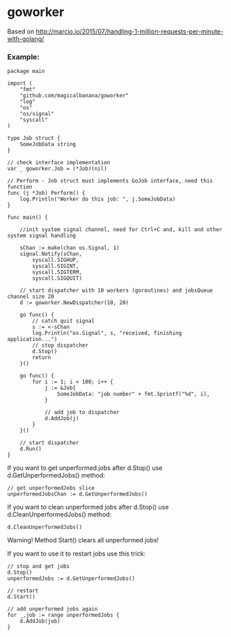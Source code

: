 # goworker

Based on http://marcio.io/2015/07/handling-1-million-requests-per-minute-with-golang/

### Example:

```
package main

import (
	"fmt"
	"github.com/magicalbanana/goworker"
	"log"
	"os"
	"os/signal"
	"syscall"
)

type Job struct {
	SomeJobData string
}

// check interface implementation
var _ goworker.Job = (*Job)(nil)

// Perform - Job struct must implements GoJob interface, need this function
func (j *Job) Perform() {
	log.Println("Worker do this job: ", j.SomeJobData)
}

func main() {

	//init system signal channel, need for Ctrl+C and, kill and other system signal handling

	sChan := make(chan os.Signal, 1)
	signal.Notify(sChan,
		syscall.SIGHUP,
		syscall.SIGINT,
		syscall.SIGTERM,
		syscall.SIGQUIT)

	// start dispatcher with 10 workers (goroutines) and jobsQueue channel size 20
	d := goworker.NewDispatcher(10, 20)

	go func() {
		// catch quit signal
		s := <-sChan
		log.Println("os.Signal", s, "received, finishing application...")
		// stop dispatcher
		d.Stop()
		return
	}()

	go func() {
		for i := 1; i < 100; i++ {
			j := &Job{
				SomeJobData: "job number" + fmt.Sprintf("%d", i),
			}

			// add job to dispatcher
			d.AddJob(j)
		}
	}()

	// start dispatcher
	d.Run()
}
```

If you want to get unperformed jobs after d.Stop() use d.GetUnperformedJobs() method:

```
// get unperformedJobs slice
unperformedJobsChan := d.GetUnperformedJobs()
```

If you want to clean unperformed jobs after d.Stop() use d.CleanUnperformedJobs() method:
```
d.CleanUnperformedJobs()
```

Warning! Method Start() clears all unperformed jobs!

If you want to use it to restart jobs use this trick:

```
// stop and get jobs
d.Stop()
unperformedJobs := d.GetUnperformedJobs()

// restart
d.Start()

// add unperformed jobs again
for _,job := range unperformedJobs {
	d.AddJob(job)
}

```
